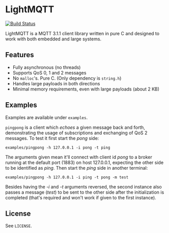# LightMQTT

[![Build Status](https://travis-ci.org/romuloceccon/lightmqtt.svg?branch=master)](https://travis-ci.org/romuloceccon/lightmqtt)

LightMQTT is a MQTT 3.1.1 client library written in pure C and designed to work
with both embedded and large systems.

## Features

* Fully asynchronous (no threads)
* Supports QoS 0, 1 and 2 messages
* No `malloc`'s. Pure C. (Only dependency is `string.h`)
* Handles large payloads in both directions
* Minimal memory requirements, even with large payloads (about 2 KB)

## Examples

Examples are available under `examples`.

`pingpong` is a client which *echoes* a given message back and forth,
demonstrating the usage of subscriptions and exchanging of QoS 2 messages. To
test it first start the *pong* side:

    examples/pingpong -h 127.0.0.1 -i pong -t ping

The arguments given mean it'll connect with client id *pong* to a broker running
at the default port (1883) on host 127.0.0.1, expecting the other side to be
identified as *ping*. Then start the *ping* side in another terminal:

    examples/pingpong -h 127.0.0.1 -i ping -t pong -m test

Besides having the *-i* and *-t* arguments reversed, the second instance also
passes a message (*test*) to be sent to the other side after the initialization
is completed (that's required and won't work if given to the first instance).

## License

See `LICENSE`.
